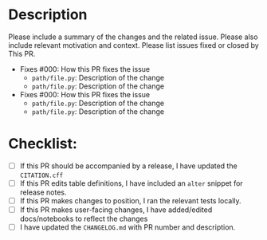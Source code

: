 # Description

Please include a summary of the changes and the related issue. Please also
include relevant motivation and context. Please list issues fixed or closed by
This PR.

- Fixes #000: How this PR fixes the issue
    - `path/file.py`: Description of the change
    - `path/file.py`: Description of the change
- Fixes #000: How this PR fixes the issue
    - `path/file.py`: Description of the change
    - `path/file.py`: Description of the change

# Checklist:

<!--
For items below with `if`, please mark those that do not apply with N/A

For example:
- [X] N/A. If this PR X, related item.
- [X] If this PR Y, other item.
- [X] I have updated the `CHANGELOG.md` ...

Alter notes example:
```python
from spyglass.example import Table
Table.alter() # Comment regarding the change
```
-->

- [ ] If this PR should be accompanied by a release, I have updated the `CITATION.cff`
- [ ] If this PR edits table definitions, I have included an `alter` snippet for release notes.
- [ ] If this PR makes changes to position, I ran the relevant tests locally.
- [ ] If this PR makes user-facing changes, I have added/edited docs/notebooks to reflect the changes
- [ ] I have updated the `CHANGELOG.md` with PR number and description.
